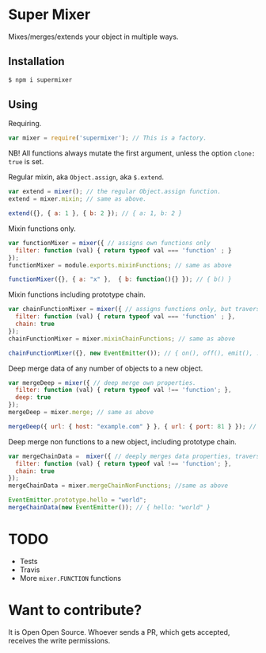 # Super Mixer

Mixes/merges/extends your object in multiple ways.

## Installation
```sh
$ npm i supermixer
```

## Using
Requiring.
```js
var mixer = require('supermixer'); // This is a factory.
```

NB! All functions always mutate the first argument, unless the option `clone: true` is set.

Regular mixin, aka `Object.assign`, aka `$.extend`.
```js
var extend = mixer(); // the regular Object.assign function.
extend = mixer.mixin; // same as above.

extend({}, { a: 1 }, { b: 2 }); // { a: 1, b: 2 }
```

Mixin functions only.
```js
var functionMixer = mixer({ // assigns own functions only
  filter: function (val) { return typeof val === 'function' ; }
});
functionMixer = module.exports.mixinFunctions; // same as above

functionMixer({}, { a: "x" },  { b: function(){} }); // { b() }
```

Mixin functions including prototype chain.
```js
var chainFunctionMixer = mixer({ // assigns functions only, but traverse through the protorype chain
  filter: function (val) { return typeof val === 'function' ; },
  chain: true
});
chainFunctionMixer = mixer.mixinChainFunctions; // same as above

chainFunctionMixer({}, new EventEmitter()); // { on(), off(), emit(), ... }
```

Deep merge data of any number of objects to a new object.
```js
var mergeDeep = mixer({ // deep merge own properties.
  filter: function (val) { return typeof val !== 'function'; },
  deep: true
});
mergeDeep = mixer.merge; // same as above

mergeDeep({ url: { host: "example.com" } }, { url: { port: 81 } }); // { url: { host: "example.com", port: 81 } }
```

Deep merge non functions to a new object, including prototype chain.
```js
var mergeChainData =  mixer({ // deeply merges data properties, traversing through prototype chain
  filter: function (val) { return typeof val !== 'function'; },
  chain: true
});
mergeChainData = mixer.mergeChainNonFunctions; //same as above

EventEmitter.prototype.hello = "world";
mergeChainData(new EventEmitter()); // { hello: "world" }
```

# TODO
* Tests
* Travis
* More `mixer.FUNCTION` functions

# Want to contribute?
It is Open Open Source. Whoever sends a PR, which gets accepted, receives the write permissions.
